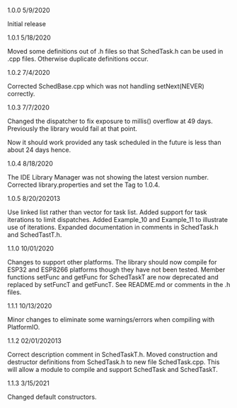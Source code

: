 1.0.0
5/9/2020

Initial release

1.0.1
5/18/2020

Moved some definitions out of .h files so that SchedTask.h can be used in .cpp files.  Otherwise duplicate definitions occur.

1.0.2
7/4/2020

Corrected SchedBase.cpp which was not handling setNext(NEVER) correctly.

1.0.3
7/7/2020

Changed the dispatcher to fix exposure to millis() overflow at 49 days.
Previously the library would fail at that point.

Now it should work provided any task scheduled in the future is less than about 24 days hence.

1.0.4
8/18/2020

The IDE Library Manager was not showing the latest version number.
Corrected library.properties and set the Tag to 1.0.4.

1.0.5
8/20/202013

Use linked list rather than vector for task list.
Added support for task iterations to limit dispatches.
Added Example_10 and Example_11 to illustrate use of iterations.
Expanded documentation in comments in SchedTask.h and SchedTastT.h.

1.1.0
10/01/2020

Changes to support other platforms.  The library should now compile for
ESP32 and ESP8266 platforms though they have not been tested.
Member functions setFunc and getFunc for SchedTaskT are now deprecated
and replaced by setFuncT and getFuncT. See README.md or comments in the .h files.

1.1.1
10/13/2020

Minor changes to eliminate some warnings/errors when compiling with PlatformIO.

1.1.2
02/01/202013

Correct description comment in SchedTaskT.h.
Moved construction and destructor definitions from SchedTask.h to new file SchedTask.cpp.
This will allow a module to compile and support SchedTask and SchedTaskT.

1.1.3
3/15/2021

Changed default constructors.

